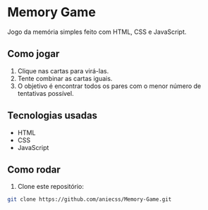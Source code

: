 # Memory Game

Jogo da memória simples feito com HTML, CSS e JavaScript.

## Como jogar

1. Clique nas cartas para virá-las.
2. Tente combinar as cartas iguais.
3. O objetivo é encontrar todos os pares com o menor número de tentativas possível.

## Tecnologias usadas

- HTML
- CSS
- JavaScript

## Como rodar

1. Clone este repositório:
```bash
git clone https://github.com/aniecss/Memory-Game.git
